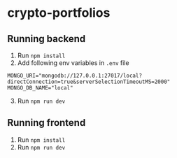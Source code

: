 # crypto-portfolios

## Running backend
1. Run `npm install`
2. Add following env variables in `.env` file
```
MONGO_URI="mongodb://127.0.0.1:27017/local?directConnection=true&serverSelectionTimeoutMS=2000"
MONGO_DB_NAME="local"
```
3. Run `npm run dev`

## Running frontend
1. Run `npm install`
3. Run `npm run dev`